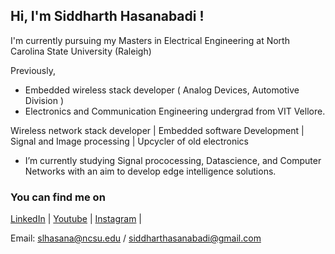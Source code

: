 ## Hi, I'm Siddharth Hasanabadi ! 

I'm currently pursuing my Masters in Electrical Engineering at North Carolina State University (Raleigh)

Previously,
- Embedded wireless stack developer ( Analog Devices, Automotive Division )
- Electronics and Communication Engineering undergrad from VIT Vellore.

Wireless network stack developer | Embedded software Development | Signal and Image processing | Upcycler of old electronics

- I’m currently studying Signal prococessing, Datascience, and Computer Networks with an aim to develop edge intelligence solutions.

### You can find me on

[LinkedIn](https://www.linkedin.com/in/siddharth-hasanabadi/) | [Youtube](https://www.youtube.com/siddharthlh) | [Instagram](https://www.instagram.com/siddharth.lh/you) |

Email: slhasana@ncsu.edu / siddharthasanabadi@gmail.com <br>
